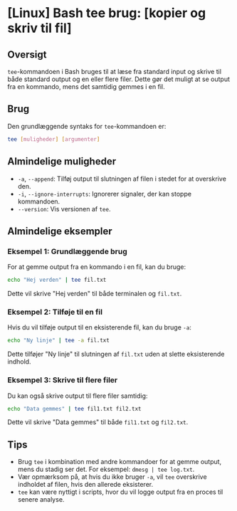 # [Linux] Bash tee brug: [kopier og skriv til fil]

## Oversigt
`tee`-kommandoen i Bash bruges til at læse fra standard input og skrive til både standard output og en eller flere filer. Dette gør det muligt at se output fra en kommando, mens det samtidig gemmes i en fil.

## Brug
Den grundlæggende syntaks for `tee`-kommandoen er:

```bash
tee [muligheder] [argumenter]
```

## Almindelige muligheder
- `-a`, `--append`: Tilføj output til slutningen af filen i stedet for at overskrive den.
- `-i`, `--ignore-interrupts`: Ignorerer signaler, der kan stoppe kommandoen.
- `--version`: Vis versionen af `tee`.

## Almindelige eksempler

### Eksempel 1: Grundlæggende brug
For at gemme output fra en kommando i en fil, kan du bruge:

```bash
echo "Hej verden" | tee fil.txt
```

Dette vil skrive "Hej verden" til både terminalen og `fil.txt`.

### Eksempel 2: Tilføje til en fil
Hvis du vil tilføje output til en eksisterende fil, kan du bruge `-a`:

```bash
echo "Ny linje" | tee -a fil.txt
```

Dette tilføjer "Ny linje" til slutningen af `fil.txt` uden at slette eksisterende indhold.

### Eksempel 3: Skrive til flere filer
Du kan også skrive output til flere filer samtidig:

```bash
echo "Data gemmes" | tee fil1.txt fil2.txt
```

Dette vil skrive "Data gemmes" til både `fil1.txt` og `fil2.txt`.

## Tips
- Brug `tee` i kombination med andre kommandoer for at gemme output, mens du stadig ser det. For eksempel: `dmesg | tee log.txt`.
- Vær opmærksom på, at hvis du ikke bruger `-a`, vil `tee` overskrive indholdet af filen, hvis den allerede eksisterer.
- `tee` kan være nyttigt i scripts, hvor du vil logge output fra en proces til senere analyse.